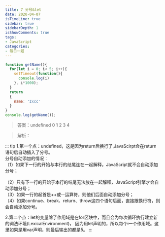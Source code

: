 ```yaml
---
title: 7 分号&let
date: 2020-04-07
isTimeLine: true
sidebar: true
sidebarDepth: 1
isShowComments: true
tags:
- JavaScript
categories:
- 每日一题
---
```


```js
function getName(){
  for(let i = 0; i< 5; i++){
    setTimeout(function(){
      console.log(i)
    }, i*1000);
  }
  return 
  {
    name: 'zxcc'
  }
}
console.log(getName());
```

<!-- ![题目](/my-vue-press-blog/img/accu/2020-04-07-timu.jpeg) -->

> 答案：undefined 0 1 2 3 4

> 解析：

::: tip
1.第一个点：undefined，这是因为return后换行了,JavaScirpt会在return语句后自动插入了分号。<br> 
分号自动添加的情况：<br>
（1）如果下一行的开始与本行的结尾连在一起解释，JavaScript就不会自动添加分号；<br>  
（2）只有下一行的开始于本行的结尾无法放在一起解释，JavaScript引擎才会自动添加分号；  <br> 
（3）如果一行的起首是++或--运算符，则他们后面自动添加分号；  <br> 
（4）如果continue、break、return、throw这四个语句后面，直接跟换行符，则会自动添加分号。 <br> 

2.第二个点：let的变量除了作用域是在for区块中，而且会为每次循环执行建立新的词法环境(LexicalEnvironment)，  因为用let声明的，所以每个i一个作用域。这里如果是用var声明，则最后输出的都是5。
:::